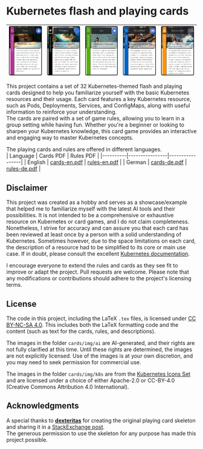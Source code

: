 # Kubernetes flash and playing cards
| ![Secret Card](extracts/secret-alpha.png) | ![Namespace Card](extracts/ns-alpha.png) | ![Pod Card](extracts/pod-alpha.png) | ![Storage Class Card](extracts/sc-alpha.png) | ![CVE Card](extracts/cve-alpha.png) |
|-----------------------|-----------------------|-----------------------|-----------------------|-----------------------|

This project contains a set of 32 Kubernetes-themed flash and playing cards designed to help you familiarize yourself with the basic Kubernetes resources and their usage. Each card features a key Kubernetes resource, such as Pods, Deployments, Services, and ConfigMaps, along with useful information to reinforce your understanding.  
The cards are paired with a set of game rules, allowing you to learn in a group setting while having fun. Whether you're a beginner or looking to sharpen your Kubernetes knowledge, this card game provides an interactive and engaging way to master Kubernetes concepts.  

The playing cards and rules are offered in different languages.  
| Language | Cards PDF       | Rules PDF       |
|----------|----------------|-----------------|
| English  | [cards-en.pdf](cards-en.pdf) | [rules-en.pdf](rules-en.pdf) |
| German   | [cards-de.pdf](cards-de.pdf) | [rules-de.pdf](rules-de.pdf) |

## Disclaimer
This project was created as a hobby and serves as a showcase/example that helped me to familiarize myself with the latest AI tools and their possibilities. It is not intended to be a comprehensive or exhaustive resource on Kubernetes or card games, and I do not claim completeness.  
Nonetheless, I strive for accuracy and can assure you that each card has been reviewed at least once by a person with a solid understanding of Kubernetes. Sometimes however, due to the space limitations on each card, the description of a resource had to be simplified to its core or main use case. If in doubt, please consult the excellent [Kubernetes documentation](https://kubernetes.io/docs/home/).  

I encourage everyone to extend the rules and cards as they see fit to improve or adapt the project. Pull requests are welcome. Please note that any modifications or contributions should adhere to the project's licensing terms.

## License
The code in this project, including the LaTeX `.tex` files, is licensed under [CC BY-NC-SA 4.0](https://creativecommons.org/licenses/by-nc-sa/4.0/). This includes both the LaTeX formatting code and the content (such as text for the cards, rules, and descriptions).  

The images in the folder `cards/img/ai` are AI-generated, and their rights are not fully clarified at this time. Until these rights are determined, the images are not explicitly licensed. Use of the images is at your own discretion, and you may need to seek permission for commercial use.  

The images in the folder `cards/img/k8s` are from the [Kubernetes Icons Set](https://github.com/kubernetes/community/tree/master/icons) and are licensed under a choice of either Apache-2.0 or CC-BY-4.0 (Creative Commons Attribution 4.0 International).  

## Acknowledgments
A special thanks to **[dexteritas](https://tex.stackexchange.com/users/123129/dexteritas)** for creating the original playing card skeleton and sharing it in a [StackExchange post](https://tex.stackexchange.com/questions/47924/creating-playing-cards-using-tikz).  
The generous permission to use the skeleton for any purpose has made this project possible.  
